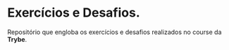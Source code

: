 # Exercícios e Desafios.
Repositório que engloba os exercícios e desafios realizados no course da **Trybe**.
